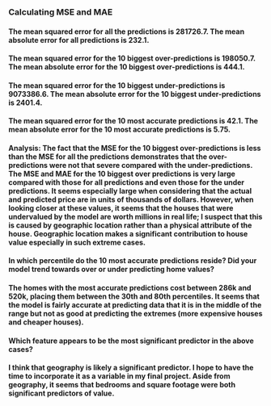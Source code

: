 ### Calculating MSE and MAE 
#### The mean squared error for all the predictions is 281726.7. The mean absolute error for all predictions is 232.1. 
#### The mean squared error for the 10 biggest over-predictions is 198050.7. The mean absolute error for the 10 biggest over-predictions is 444.1. 
#### The mean squared error for the 10 biggest under-predictions is 9073386.6. The mean absolute error for the 10 biggest under-predictions is 2401.4.  
#### The mean squared error for the 10 most accurate predictions is 42.1. The mean absolute error for the 10 most accurate predictions is 5.75.
#### Analysis: The fact that the MSE for the 10 biggest over-predictions is less than the MSE for all the predictions demonstrates that the over-predictions were not that severe compared with the under-predictions. The MSE and MAE for the 10 biggest over predictions is very large compared with those for all predictions and even those for the under predictions. It seems especially large when considering that the actual and predicted price are in units of thousands of dollars. However, when looking closer at these values, it seems that the houses that were undervalued by the model are worth millions in real life; I suspect that this is caused by geographic location rather than a physical attribute of the house. Geographic location makes a significant contribution to house value especially in such extreme cases.

#### In which percentile do the 10 most accurate predictions reside? Did your model trend towards over or under predicting home values?
#### The homes with the most accurate predictions cost between 286k and 520k, placing them between the 30th and 80th percentiles. It seems that the model is fairly accurate at predicting data that it is in the middle of the range but not as good at predicting the extremes (more expensive houses and cheaper houses).

#### Which feature appears to be the most significant predictor in the above cases?
#### I think that geography is likely a significant predictor. I hope to have the time to incorporate it as a variable in my final project. Aside from geography, it seems that bedrooms and square footage were both significant predictors of value.
